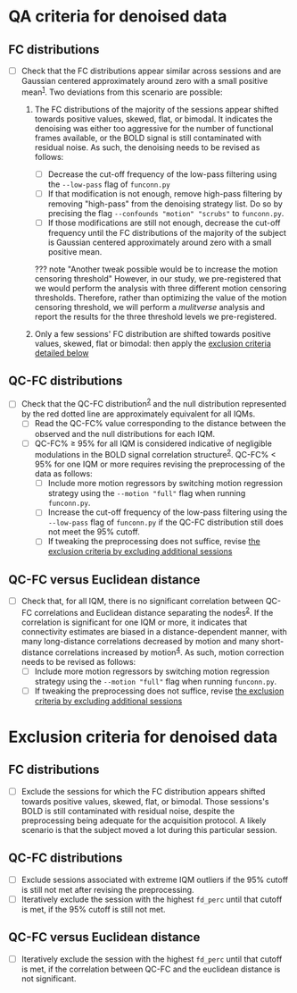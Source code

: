 # QA criteria for denoised data

## FC distributions

- [ ] Check that the FC distributions appear similar across sessions and are Gaussian centered approximately around zero with a small positive mean<sup>[1]</sup>. Two deviations from this scenario are possible:
    1. The FC distributions of the majority of the sessions appear shifted towards positive values, skewed, flat, or bimodal. 
    It indicates the denoising was either too aggressive for the number of functional frames available, or the BOLD signal is still contaminated with residual noise.
    As such, the denoising needs to be revised as follows:
        - [ ] Decrease the cut-off frequency of the low-pass filtering using the `--low-pass` flag of `funconn.py`
        - [ ] If that modification is not enough, remove high-pass filtering by removing "high-pass" from the denoising strategy list. Do so by precising the flag `--confounds "motion" "scrubs"` to `funconn.py`.
        - [ ] If those modifications are still not enough, decrease the cut-off frequency until the FC distributions of the majority of the subject is Gaussian centered approximately around zero with a small positive mean.

        ??? note "Another tweak possible would be to increase the motion censoring threshold"
            However, in our study, we pre-registered that we would perform the analysis with three different motion censoring thresholds.
            Therefore, rather than optimizing the value of the motion censoring threshold, we will perform a *mulitverse* analysis and report the results for the three threshold levels we pre-registered.

    2. Only a few sessions' FC distribution are shifted towards positive values, skewed, flat or bimodal: then apply the [exclusion criteria detailed below](#fc-distributions-1)

## QC-FC distributions

- [ ] Check that the QC-FC distribution<sup>[2]</sup> and the null distribution represented by the red dotted line are approximately equivalent for all IQMs. 
    - [ ] Read the QC-FC% value corresponding to the distance between the observed and the null distributions for each IQM.
    - [ ] QC-FC%  &ge; 95% for all IQM is considered indicative of negligible modulations in the BOLD signal correlation structure<sup>[2]</sup>.
        QC-FC% &lt; 95% for one IQM or more requires revising the preprocessing of the data as follows:
        - [ ] Include more motion regressors by switching motion regression strategy using the `--motion "full"` flag when running `funconn.py`.
        - [ ] Increase the cut-off frequency of the low-pass filtering using the `--low-pass` flag of `funconn.py` if the QC-FC distribution still does not meet the 95% cutoff.
        - [ ] If tweaking the preprocessing does not suffice, revise [the exclusion criteria by excluding additional sessions](#qc-fc-distributions-1)
    
## QC-FC versus Euclidean distance

- [ ] Check that, for all IQM, there is no significant correlation between QC-FC correlations and Euclidean distance separating the nodes<sup>[2]</sup>.
    If the correlation is significant for one IQM or more, it indicates that connectivity estimates are biased in a distance-dependent manner, with many long-distance correlations decreased by motion and many short-distance correlations increased by motion<sup>[4]</sup>.
    As such, motion correction needs to be revised as follows:
    - [ ] Include more motion regressors by switching motion regression strategy using the `--motion "full"` flag when running `funconn.py`.
    - [ ] If tweaking the preprocessing does not suffice, revise [the exclusion criteria by excluding additional sessions](qaqc-criteria-FC.md#qc-fc-versus-euclidean-distance-1)

# Exclusion criteria for denoised data

## FC distributions

- [ ] Exclude the sessions for which the FC distribution appears shifted towards positive values, skewed, flat, or bimodal.
    Those sessions's BOLD is still contaminated with residual noise, despite the preprocessing being adequate for the acquisition protocol. 
    A likely scenario is that the subject moved a lot during this particular session.

## QC-FC distributions

- [ ] Exclude sessions associated with extreme IQM outliers if the 95% cutoff is still not met after revising the preprocessing.
- [ ] Iteratively exclude the session with the highest `fd_perc` until that cutoff is met, if the 95% cutoff is still not met.

## QC-FC versus Euclidean distance

- [ ] Iteratively exclude the session with the highest `fd_perc` until that cutoff is met, if the correlation between QC-FC and the euclidean distance is not significant.

[1]: https://doi.org/10.3389/fnins.2023.1092125 "Morfini, F., Whitfield-Gabrieli, S., and Nieto-Castañón, A. “Functional Connectivity MRI Quality Control Procedures in CONN.” Front Neurosci 17 (2023). doi:10.3389/fnins.2023.1092125"
[2]: https://doi.org/10.1016/j.neuroimage.2017.03.020 "Ciric, R. et al. “Benchmarking of Participant-Level Confound Regression Strategies for the Control of Motion Artifact in Studies of Functional Connectivity. (2017)” NeuroImage, doi:10.1016/j.neuroimage.2017.03.020"
[3]: https://doi.org/10.1016/j.neuroimage.2017.03.056 "Bright, M. & Murphy, K., Cleaning up the fMRI time series: Mitigating noise with advanced acquisition and correction strategies. (2017) NeuroImage. doi:10.1016/j.neuroimage.2017.03.056"
[4]: https://doi.org/10.1016/j.neuroimage.2011.10.018 "Power, Jonathan D., Kelly A. Barnes, Abraham Z. Snyder, Bradley L. Schlaggar, and Steven E. Petersen. “Spurious but Systematic Correlations in Functional Connectivity MRI Networks Arise from Subject Motion.” NeuroImage 59, no. 3 (February 2012): 2142–54, doi:10.1016/j.neuroimage.2011.10.01" 



